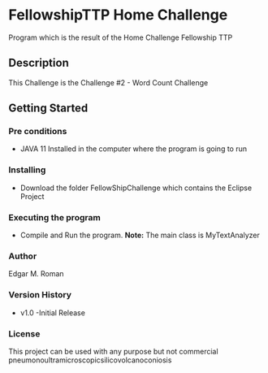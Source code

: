 # FellowshipTTP Home Challenge
Program which is the result of the Home Challenge Fellowship TTP

## Description
This Challenge is the Challenge #2 - Word Count Challenge

## Getting Started

### Pre conditions
* JAVA 11 Installed in the computer where the program is going to run

### Installing
* Download the folder FellowShipChallenge which contains the Eclipse Project

### Executing the program
* Compile and Run the program. 
**Note:** The main class is MyTextAnalyzer

### Author

Edgar M. Roman

### Version History
* v1.0
	-Initial Release
	
### License

This project can be used with any purpose but not commercial
pneumonoultramicroscopicsilicovolcanoconiosis